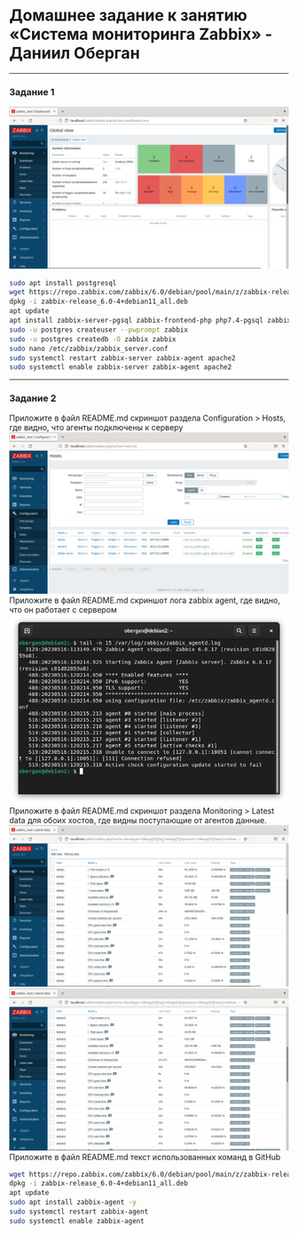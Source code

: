 # Домашнее задание к занятию «Система мониторинга Zabbix» - Даниил Оберган

---

### Задание 1

![img](img/9-2/01.png)
```bash
sudo apt install postgresql
wget https://repo.zabbix.com/zabbix/6.0/debian/pool/main/z/zabbix-release/zabbix-release_6.0-4+debian11_all.deb
dpkg -i zabbix-release_6.0-4+debian11_all.deb
apt update
apt install zabbix-server-pgsql zabbix-frontend-php php7.4-pgsql zabbix-apache-conf zabbix-sql-scripts zabbix-agent
sudo -u postgres createuser --pwprompt zabbix
sudo -u postgres createdb -O zabbix zabbix
sudo nano /etc/zabbix/zabbix_server.conf
sudo systemctl restart zabbix-server zabbix-agent apache2
sudo systemctl enable zabbix-server zabbix-agent apache2
```

---

### Задание 2

Приложите в файл README.md скриншот раздела Configuration > Hosts, где видно, что агенты подключены к серверу
![img](img/9-2/02.png)
Приложите в файл README.md скриншот лога zabbix agent, где видно, что он работает с сервером
![img](img/9-2/03.png)
Приложите в файл README.md скриншот раздела Monitoring > Latest data для обоих хостов, где видны поступающие от агентов данные.
![img](img/9-2/04.png)
![img](img/9-2/05.png)
Приложите в файл README.md текст использованных команд в GitHub
```bash
wget https://repo.zabbix.com/zabbix/6.0/debian/pool/main/z/zabbix-release/zabbix-release_6.0-4+debian11_all.deb
dpkg -i zabbix-release_6.0-4+debian11_all.deb
apt update
sudo apt install zabbix-agent -y
sudo systemctl restart zabbix-agent
sudo systemctl enable zabbix-agent
```
